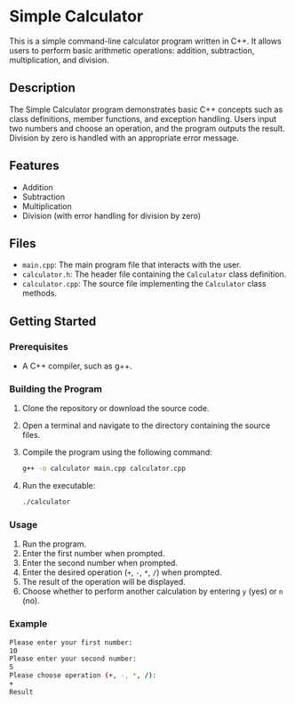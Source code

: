 # Simple Calculator

This is a simple command-line calculator program written in C++. It allows users to perform basic arithmetic operations: addition, subtraction, multiplication, and division.

## Description

The Simple Calculator program demonstrates basic C++ concepts such as class definitions, member functions, and exception handling. Users input two numbers and choose an operation, and the program outputs the result. Division by zero is handled with an appropriate error message.

## Features

- Addition
- Subtraction
- Multiplication
- Division (with error handling for division by zero)

## Files

- `main.cpp`: The main program file that interacts with the user.
- `calculator.h`: The header file containing the `Calculator` class definition.
- `calculator.cpp`: The source file implementing the `Calculator` class methods.

## Getting Started

### Prerequisites

- A C++ compiler, such as g++.

### Building the Program

1. Clone the repository or download the source code.
2. Open a terminal and navigate to the directory containing the source files.
3. Compile the program using the following command:

    ```sh
    g++ -o calculator main.cpp calculator.cpp
    ```

4. Run the executable:

    ```sh
    ./calculator
    ```

### Usage

1. Run the program.
2. Enter the first number when prompted.
3. Enter the second number when prompted.
4. Enter the desired operation (`+`, `-`, `*`, `/`) when prompted.
5. The result of the operation will be displayed.
6. Choose whether to perform another calculation by entering `y` (yes) or `n` (no).

### Example

```sh
Please enter your first number:
10
Please enter your second number:
5
Please choose operation (+, -, *, /):
+
Result
